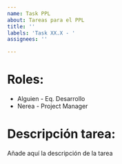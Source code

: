 ```yaml
---
name: Task PPL
about: Tareas para el PPL
title: ''
labels: 'Task XX.X - '
assignees: ''

---
```


# **Roles:**
- Alguien - Eq. Desarrollo
- Nerea - Project Manager

# **Descripción tarea:**
Añade aquí la descripción de la tarea
